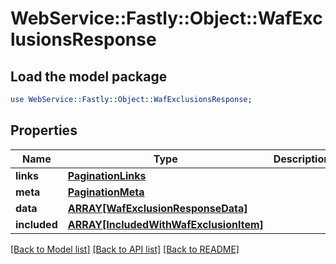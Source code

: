 # WebService::Fastly::Object::WafExclusionsResponse

## Load the model package
```perl
use WebService::Fastly::Object::WafExclusionsResponse;
```

## Properties
Name | Type | Description | Notes
------------ | ------------- | ------------- | -------------
**links** | [**PaginationLinks**](PaginationLinks.md) |  | [optional] 
**meta** | [**PaginationMeta**](PaginationMeta.md) |  | [optional] 
**data** | [**ARRAY[WafExclusionResponseData]**](WafExclusionResponseData.md) |  | [optional] 
**included** | [**ARRAY[IncludedWithWafExclusionItem]**](IncludedWithWafExclusionItem.md) |  | [optional] 

[[Back to Model list]](../README.md#documentation-for-models) [[Back to API list]](../README.md#documentation-for-api-endpoints) [[Back to README]](../README.md)


